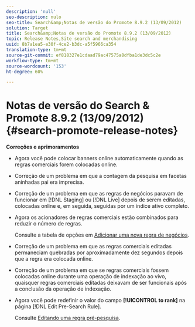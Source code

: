 ```yaml
---
description: 'null'
seo-description: nulo
seo-title: Search&amp;Notas de versão do Promote 8.9.2 (13/09/2012)
solution: Target
title: Search&amp;Notas de versão do Promote 8.9.2 (13/09/2012)
topic: Release Notes,Site search and merchandising
uuid: 8b7a1ea5-e30f-4ce2-b3dc-a5f5966ca354
translation-type: tm+mt
source-git-commit: ef818327e1cdaad79ac47575a8dfba1de3dc5c2e
workflow-type: tm+mt
source-wordcount: '153'
ht-degree: 60%

---
```



# Notas de versão do Search &amp; Promote 8.9.2 (13/09/2012){#search-promote-release-notes}

**Correções e aprimoramentos**

* Agora você pode colocar banners online automaticamente quando as regras comerciais forem colocadas online.
* Correção de um problema em que a contagem da pesquisa em facetas aninhadas pai era imprecisa.
* Correção de um problema em que as regras de negócios paravam de funcionar em [!DNL Staging] ou [!DNL Live] depois de serem editadas, colocadas online e, em seguida, seguidas por um índice ativo completo.

* Agora os acionadores de regras comerciais estão combinados para reduzir o número de regras.

   Consulte a tabela de opções em [Adicionar uma nova regra de negócios](../c-about-rules-menu/c-about-business-rules.md#task_BD3B31ED48BB4B1B8F1DCD3BFA2528E7).
* Correção de um problema em que as regras comerciais editadas permaneciam quebradas por aproximadamente dez segundos depois que a regra era colocada online.
* Correção de um problema em que se regras comerciais fossem colocadas online durante uma operação de indexação ao vivo, quaisquer regras comerciais editadas deixavam de ser funcionais após a conclusão da operação de indexação.
* Agora você pode redefinir o valor do campo **[!UICONTROL to rank]** na página [!DNL Edit Pre-Search Rule].

   Consulte [Editando uma regra pré-pesquisa](../c-about-rules-menu/c-about-pre-search-rules.md#task_25F77050C5DA42B29DFD1C9718FB8C64).

